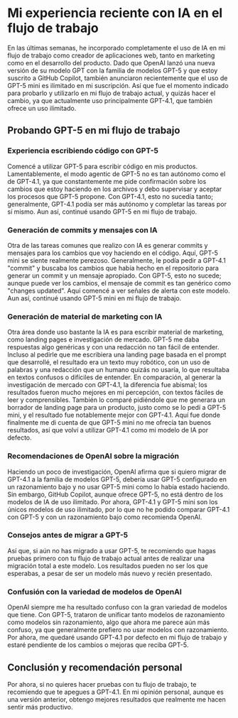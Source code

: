 # Mi experiencia reciente con IA en el flujo de trabajo

En las últimas semanas, he incorporado completamente el uso de IA en mi flujo de trabajo como creador de aplicaciones web, tanto en marketing como en el desarrollo del producto. Dado que OpenAI lanzó una nueva versión de su modelo GPT con la familia de modelos GPT-5 y que estoy suscrito a GitHub Copilot, también anunciaron recientemente que el uso de GPT-5 mini es ilimitado en mi suscripción. Así que fue el momento indicado para probarlo y utilizarlo en mi flujo de trabajo actual, y quizás hacer el cambio, ya que actualmente uso principalmente GPT-4.1, que también ofrece un uso ilimitado.

## Probando GPT-5 en mi flujo de trabajo

### Experiencia escribiendo código con GPT-5

Comencé a utilizar GPT-5 para escribir código en mis productos. Lamentablemente, el modo agentic de GPT-5 no es tan autónomo como el de GPT-4.1, ya que constantemente me pide confirmación sobre los cambios que estoy haciendo en los archivos y debo supervisar y aceptar los procesos que GPT-5 propone. Con GPT-4.1, esto no sucedía tanto; generalmente, GPT-4.1 podía ser más autónomo y completar las tareas por sí mismo. Aun así, continué usando GPT-5 en mi flujo de trabajo.

### Generación de commits y mensajes con IA

Otra de las tareas comunes que realizo con IA es generar commits y mensajes para los cambios que voy haciendo en el código. Aquí, GPT-5 mini se siente realmente perezoso. Generalmente, le podía pedir a GPT-4.1 "commit" y buscaba los cambios que había hecho en el repositorio para generar un commit y un mensaje apropiado. Con GPT-5, esto no sucede; aunque puede ver los cambios, el mensaje de commit es tan genérico como "changes updated". Aquí comencé a ver señales de alerta con este modelo. Aun así, continué usando GPT-5 mini en mi flujo de trabajo.

### Generación de material de marketing con IA

Otra área donde uso bastante la IA es para escribir material de marketing, como landing pages e investigación de mercado. GPT-5 me daba respuestas algo genéricas y con una redacción no tan fácil de entender. Incluso al pedirle que me escribiera una landing page basada en el prompt que desarrollé, el resultado era un texto muy robótico, con un uso de palabras y una redacción que un humano quizás no usaría, lo que resultaba en textos confusos o difíciles de entender. En comparación, al generar la investigación de mercado con GPT-4.1, la diferencia fue abismal; los resultados fueron mucho mejores en mi percepción, con textos fáciles de leer y comprensibles. También lo comparé pidiéndole que me generara un borrador de landing page para un producto, justo como se lo pedí a GPT-5 mini, y el resultado fue notablemente mejor con GPT-4.1. Aquí fue donde finalmente me di cuenta de que GPT-5 mini no me ofrecía tan buenos resultados, así que volví a utilizar GPT-4.1 como mi modelo de IA por defecto.

### Recomendaciones de OpenAI sobre la migración

Haciendo un poco de investigación, OpenAI afirma que si quiero migrar de GPT-4.1 a la familia de modelos GPT-5, debería usar GPT-5 configurado en un razonamiento bajo y no usar GPT-5 mini como lo había estado haciendo. Sin embargo, GitHub Copilot, aunque ofrece GPT-5, no está dentro de los modelos de IA de uso ilimitado. Por ahora, GPT-4.1 y GPT-5 mini son los únicos modelos de uso ilimitado, por lo que no he podido comparar GPT-4.1 con GPT-5 y con un razonamiento bajo como recomienda OpenAI.

### Consejos antes de migrar a GPT-5

Así que, si aún no has migrado a usar GPT-5, te recomiendo que hagas pruebas primero con tu flujo de trabajo actual antes de realizar una migración total a este modelo. Los resultados pueden no ser los que esperabas, a pesar de ser un modelo más nuevo y recién presentado.

### Confusión con la variedad de modelos de OpenAI

OpenAI siempre me ha resultado confuso con la gran variedad de modelos que tiene. Con GPT-5, trataron de unificar tanto modelos de razonamiento como modelos sin razonamiento, algo que ahora me parece aún más confuso, ya que generalmente prefiero no usar modelos con razonamiento. Por ahora, me quedaré usando GPT-4.1 por defecto en mi flujo de trabajo y estaré pendiente de los cambios o mejoras que reciba GPT-5.

## Conclusión y recomendación personal

Por ahora, si no quieres hacer pruebas con tu flujo de trabajo, te recomiendo que te apegues a GPT-4.1. En mi opinión personal, aunque es una versión anterior, obtengo mejores resultados que realmente me hacen sentir más productivo.
